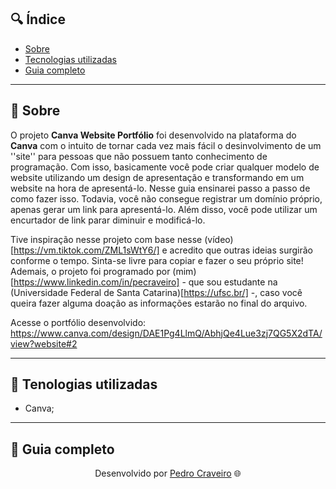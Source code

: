 <!--
https://www.canva.com/design/DAE1Pg4LlmQ/AbhjQe4Lue3zj7QG5X2dTA/view?website#2
-->


## 🔍 Índice
- [Sobre](#-sobre)
- [Tecnologias utilizadas](#-tecnologias-utilizadas)
- [Guia completo](#-guia-completo)

---
## 📑 Sobre

O projeto **Canva Website Portfólio** foi desenvolvido na plataforma do **Canva** com o intuito de tornar cada vez mais fácil o desinvolvimento de um ''site'' para pessoas que não possuem tanto conhecimento de programação. Com isso, basicamente você pode criar qualquer modelo de website utilizando um design de apresentação e transformando em um website na hora de apresentá-lo. Nesse guia ensinarei passo a passo de como fazer isso. Todavia, você não consegue registrar um domínio próprio, apenas gerar um link para apresentá-lo. Além disso, você pode utilizar um encurtador de link parar diminuir e modificá-lo. 

Tive inspiração nesse projeto com base nesse (vídeo)[https://vm.tiktok.com/ZML1sWtY6/] e acredito que outras ideias surgirão conforme o tempo. Sinta-se livre para copiar e fazer o seu próprio site! Ademais, o projeto foi programado por (mim)[https://www.linkedin.com/in/pecraveiro] - que sou estudante na (Universidade Federal de Santa Catarina)[https://ufsc.br/] -, caso você queira fazer alguma doação as informações estarão no final do arquivo. 

Acesse o portfólio desenvolvido: https://www.canva.com/design/DAE1Pg4LlmQ/AbhjQe4Lue3zj7QG5X2dTA/view?website#2

---


## 📑 Tenologias utilizadas

- Canva;

---

## 📑 Guia completo


<p align="center">Desenvolvido por <a href ="https://www.linkedin.com/in/pecraveiro/">Pedro Craveiro</a> 🌐</p>
